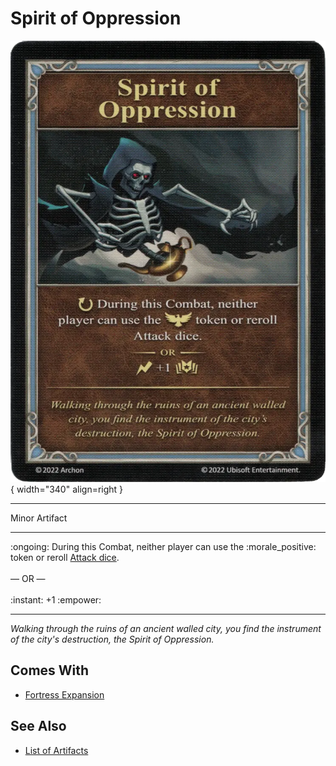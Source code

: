 # Spirit of Oppression

![Spirit of Oppression](../assets/artifacts_minor-spirit_of_oppression.webp){ width="340" align=right }
___
Minor Artifact
___
:ongoing: During this Combat, neither player can use the :morale_positive: token or reroll [Attack dice](../dice.md#attack-die).<br><br>— OR —<br><br>:instant: +1 :empower:
___
*Walking through the ruins of an ancient walled city, you find the instrument of the city's destruction, the Spirit of Oppression.*


## Comes With

- [Fortress Expansion](../content.md)


## See Also

- [List of Artifacts](../artifacts.md)

